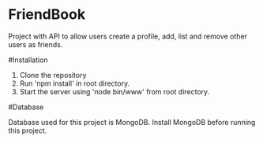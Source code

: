 # FriendBook
Project with API to allow users create a profile, add, list and remove other users as friends.

#Installation

1. Clone the repository
2. Run 'npm install' in root directory.
3. Start the server using 'node bin/www' from root directory.

#Database

Database used for this project is MongoDB. Install MongoDB before running this project.
